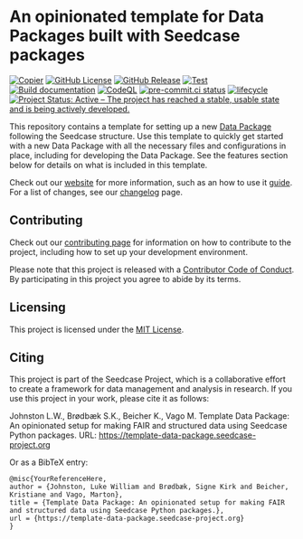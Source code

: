 

# An opinionated template for Data Packages built with Seedcase packages

<!-- [![DOI]()]() -->

[![Copier](https://img.shields.io/endpoint?url=https://raw.githubusercontent.com/copier-org/copier/master/img/badge/badge-grayscale-inverted-border-teal.json?raw=true)](https://github.com/copier-org/copier)
[![GitHub
License](https://img.shields.io/github/license/seedcase-project/template-data-package)](https://github.com/seedcase-project/template-data-package/blob/main/LICENSE.md)
[![GitHub
Release](https://img.shields.io/github/v/release/seedcase-project/template-data-package)](https://github.com/seedcase-project/template-data-package/releases/latest)
[![Test](https://github.com/seedcase-project/template-data-package/actions/workflows/test.yml/badge.svg)](https://github.com/seedcase-project/template-data-package/actions/workflows/build-package.yml)
[![Build
documentation](https://github.com/seedcase-project/template-data-package/actions/workflows/build-website.yml/badge.svg)](https://github.com/seedcase-project/template-data-package/actions/workflows/build-website.yml)
[![CodeQL](https://github.com/seedcase-project/template-data-package/actions/workflows/github-code-scanning/codeql/badge.svg?branch=main)](https://github.com/seedcase-project/template-data-package/actions/workflows/github-code-scanning/codeql)
[![pre-commit.ci
status](https://results.pre-commit.ci/badge/github/seedcase-project/template-data-package/main.svg)](https://results.pre-commit.ci/latest/github/seedcase-project/template-data-package/main)
[![lifecycle](https://lifecycle.r-lib.org/articles/figures/lifecycle-experimental.svg)](https://lifecycle.r-lib.org/articles/stages.html#experimental)
[![Project Status: Active – The project has reached a stable, usable
state and is being actively
developed.](https://www.repostatus.org/badges/latest/active.svg)](https://www.repostatus.org/#active)

This repository contains a template for setting up a new [Data
Package](https://datapackage.org/) following the Seedcase structure. Use
this template to quickly get started with a new Data Package with all
the necessary files and configurations in place, including for
developing the Data Package. See the features section below for details
on what is included in this template.

Check out our
[website](https://template-data-package.seedcase-project.org/) for more
information, such as an how to use it
[guide](https://template-data-package.seedcase-project.org/docs/guide/).
For a list of changes, see our
[changelog](https://template-data-package.seedcase-project.org/docs/releases/)
page.

## Contributing

Check out our [contributing
page](https://template-data-package.seedcase-project.org/CONTRIBUTING/)
for information on how to contribute to the project, including how to
set up your development environment.

Please note that this project is released with a [Contributor Code of
Conduct](https://github.com/seedcase-project/.github/blob/main/CODE_OF_CONDUCT.md).
By participating in this project you agree to abide by its terms.

## Licensing

This project is licensed under the [MIT
License](https://github.com/seedcase-project/template-data-package/blob/main/LICENSE.md).

## Citing

This project is part of the Seedcase Project, which is a collaborative
effort to create a framework for data management and analysis in
research. If you use this project in your work, please cite it as
follows:

Johnston L.W., Brødbæk S.K., Beicher K., Vago M. Template Data Package:
An opinionated setup for making FAIR and structured data using Seedcase
Python packages. URL: https://template-data-package.seedcase-project.org

Or as a BibTeX entry:

    @misc{YourReferenceHere,
    author = {Johnston, Luke William and Brødbæk, Signe Kirk and Beicher, Kristiane and Vago, Marton},
    title = {Template Data Package: An opinionated setup for making FAIR and structured data using Seedcase Python packages.},
    url = {https://template-data-package.seedcase-project.org}
    }
